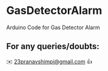 # GasDetectorAlarm
Arduino Code for Gas Detector Alarm

## For any queries/doubts:

:envelope: 23pranavshimpi@gmail.com :thumbsup:
